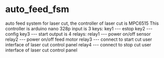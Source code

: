# auto_feed_fsm
auto feed system for laser cut, the controller of laser cut is MPC6515
This controller is arduino nano 328p
input is 3 keys:
                key1 --- estop
                key2 --- config
                key3 --- start
output is 4 relays:
                relay1 --- power on/off sensor
                relay2 --- power on/off feed motor
                relay3 --- connect to start cut user interface of laser cut control panel 
                relay4 --- connect to stop cut user interface of laser cut control panel
